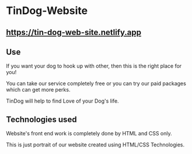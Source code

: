 # TinDog-Website
## https://tin-dog-web-site.netlify.app
## Use
If you want your dog to hook up with other, then this is the right place for you!

You can take our service completely free or you can try our paid packages which can get more perks.

TinDog will help to find Love of your Dog's life.

## Technologies used
Website's front end work is completely done by HTML and CSS only.

This is just portrait of our website created using HTML/CSS Technologies.
